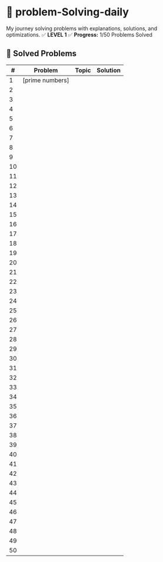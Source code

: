 # 🚀 problem-Solving-daily
My journey solving problems with explanations, solutions, and optimizations.
✅ **LEVEL 1**
✅ **Progress:** 1/50 Problems Solved  

## 📌 Solved Problems  
| #  | Problem | Topic | Solution |  
|--- |---------|-------|----------|  
| 1  |[prime numbers]|       |          |  
| 2  |         |       |          |
| 3  |         |       |          |
| 4  |         |       |          |
| 5  |         |       |          |
| 6  |         |       |          |
| 7  |         |       |          |
| 8  |         |       |          |
| 9  |         |       |          |
| 10 |         |       |          |
| 11 |         |       |          |
| 12 |         |       |          |
| 13 |         |       |          |
| 14 |         |       |          |
| 15 |         |       |          |
| 16 |         |       |          |
| 17 |         |       |          |
| 18 |         |       |          |
| 19 |         |       |          |
| 20 |         |       |          |
| 21 |         |       |          |
| 22 |         |       |          |
| 23 |         |       |          |
| 24 |         |       |          |
| 25 |         |       |          |
| 26 |         |       |          |
| 27 |         |       |          |
| 28 |         |       |          |
| 29 |         |       |          |
| 30 |         |       |          |
| 31 |         |       |          |
| 32 |         |       |          |
| 33 |         |       |          |
| 34 |         |       |          |
| 35 |         |       |          |
| 36 |         |       |          |
| 37 |         |       |          |
| 38 |         |       |          |
| 39 |         |       |          |
| 40 |         |       |          |
| 41 |         |       |          |
| 42 |         |       |          |
| 43 |         |       |          |
| 44 |         |       |          |
| 45 |         |       |          |
| 46 |         |       |          |
| 47 |         |       |          |
| 48 |         |       |          |
| 49 |         |       |          |
| 50 |         |       |          |

